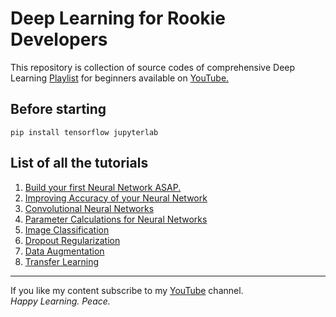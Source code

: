 # Deep Learning for Rookie Developers

This repository is collection of source codes of comprehensive Deep Learning <a href="https://youtube.com/playlist?list=PLT_6xP6jAq8iNAVEG00PqtGEJRIcV-rfg">Playlist</a> for beginners available on <a href="https://www.youtube.com/c/RaunakJoshi">YouTube.</a><br>

## Before starting

```
pip install tensorflow jupyterlab
```

## List of all the tutorials
1. <a href="https://youtu.be/qJhH2cnjD34">Build your first Neural Network ASAP.</a>
2. <a href="https://youtu.be/865wcZ0ENcQ">Improving Accuracy of your Neural Network</a>
3. <a href="https://youtu.be/vWo7sf_afEs">Convolutional Neural Networks</a>
4. <a href="https://youtu.be/vw6nCSDDekc">Parameter Calculations for Neural Networks</a>
5. <a href="https://youtu.be/9Qg5VbS4m6o">Image Classification</a>
6. <a href="https://youtu.be/ik9LTqS4u0A">Dropout Regularization</a>
7. <a href="https://youtu.be/aDpDuGMlrlU">Data Augmentation</a>
8. <a href="https://youtu.be/glAual0g2iA">Transfer Learning</a>

<hr>
If you like my content subscribe to my <a href="https://www.youtube.com/c/RaunakJoshi">YouTube</a> channel.<br>
<i>Happy Learning. Peace.</i>
